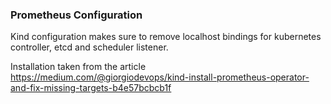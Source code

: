 ### Prometheus Configuration

Kind configuration makes sure to remove localhost bindings for kubernetes controller, etcd and scheduler listener.

 Installation taken from the article https://medium.com/@giorgiodevops/kind-install-prometheus-operator-and-fix-missing-targets-b4e57bcbcb1f